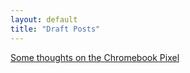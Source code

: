 ```yaml
---
layout: default
title: "Draft Posts"
---
```


<!-- ** No posts in progress... I should probably get one that.** -->
[Some thoughts on the Chromebook Pixel](/drafts/2013-03-01-some-thoughts-on-the-chromebook-pixel.html)
